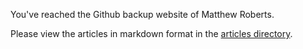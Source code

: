 You've reached the Github backup website of Matthew Roberts.

Please view the articles in markdown format in the [articles directory](https://github.com/robertsdotpm/robertsdotpm/tree/master/articles).